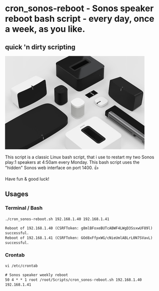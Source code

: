 # cron_sonos-reboot - Sonos speaker reboot bash script - every day, once a week, as you like.

## quick 'n dirty scripting

![sonos-system_pressekit.jpg](sonos-system_pressekit.jpg?raw=true "sonos-system_pressekit.jpg")

This script is a classic Linux bash script, that i use to restart my two Sonos play:1 speakers at 4:50am every Monday. This bash script uses the "hidden" Sonos web interface on port 1400. :+1:

Have fun & good luck!

## Usages

### Terminal / Bash

`./cron_sonos-reboot.sh 192.168.1.40 192.168.1.41`

```
Reboot of 192.168.1.40 (CSRFToken: g8mlBFoxeBUTcABWF4LWgD3SsxwUF89l) successful.
Reboot of 192.168.1.41 (CSRFToken: GOd8xFfpxWG/cNieUmlABLrL0N7SVavL) successful.
```

### Crontab

`vi /etc/crontab`

```
# Sonos speaker weekly reboot
50 4 * * 1 root /root/Scripts/cron_sonos-reboot.sh 192.168.1.40 192.168.1.41
```